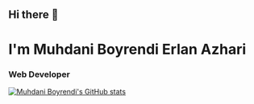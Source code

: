 ## Hi there 👋
# I'm Muhdani Boyrendi Erlan Azhari
### Web Developer <br>

[![Muhdani Boyrendi's GitHub stats](https://github-readme-stats.vercel.app/api?username=muhdaniboyrendi)](https://github.com/muhdaniboyrendi/github-readme-stats)

<!--

- 🔭 I’m currently working on ...
- 🌱 I’m currently learning ...
- 👯 I’m looking to collaborate on ...
- 🤔 I’m looking for help with ...
- 💬 Ask me about ...
- 📫 How to reach me: ...
- 😄 Pronouns: ...
- ⚡ Fun fact: ...
-->
